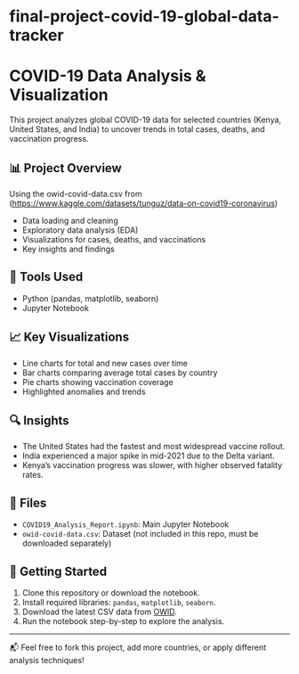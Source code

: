 # final-project-covid-19-global-data-tracker

# COVID-19 Data Analysis & Visualization

This project analyzes global COVID-19 data for selected countries (Kenya, United States, and India) to uncover trends in total cases, deaths, and vaccination progress.

## 📊 Project Overview

Using the owid-covid-data.csv from (https://www.kaggle.com/datasets/tunguz/data-on-covid19-coronavirus)

- Data loading and cleaning
- Exploratory data analysis (EDA)
- Visualizations for cases, deaths, and vaccinations
- Key insights and findings

## 🔧 Tools Used

- Python (pandas, matplotlib, seaborn)
- Jupyter Notebook

## 📈 Key Visualizations

- Line charts for total and new cases over time
- Bar charts comparing average total cases by country
- Pie charts showing vaccination coverage
- Highlighted anomalies and trends

## 🔍 Insights

- The United States had the fastest and most widespread vaccine rollout.
- India experienced a major spike in mid-2021 due to the Delta variant.
- Kenya’s vaccination progress was slower, with higher observed fatality rates.

## 📁 Files

- `COVID19_Analysis_Report.ipynb`: Main Jupyter Notebook
- `owid-covid-data.csv`: Dataset (not included in this repo, must be downloaded separately)

## 🚀 Getting Started

1. Clone this repository or download the notebook.
2. Install required libraries: `pandas`, `matplotlib`, `seaborn`.
3. Download the latest CSV data from [OWID](https://www.kaggle.com/datasets/tunguz/data-on-covid19-coronavirus).
4. Run the notebook step-by-step to explore the analysis.

---

📬 Feel free to fork this project, add more countries, or apply different analysis techniques!
